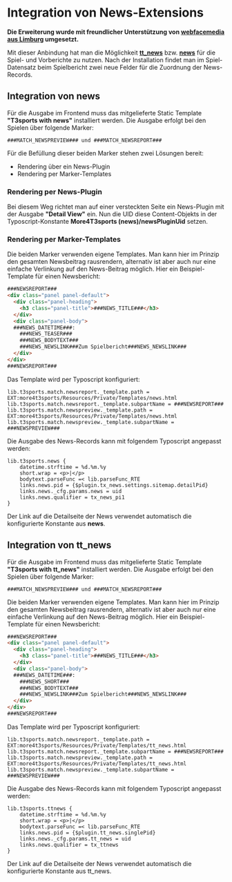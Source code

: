 # Integration von News-Extensions
**Die Erweiterung wurde mit freundlicher Unterstützung von [webfacemedia aus Limburg](https://www.webfacemedia.de/) umgesetzt.**

Mit dieser Anbindung hat man die Möglichkeit **[tt_news](https://extensions.typo3.org/extension/tt_news/)** bzw. **[news](https://extensions.typo3.org/extension/news/)** für die Spiel- und Vorberichte zu nutzen. Nach der Installation findet man im Spiel-Datensatz beim Spielbericht zwei neue Felder für die Zuordnung der News-Records.

## Integration von news

Für die Ausgabe im Frontend muss das mitgelieferte Static Template **"T3sports with news"** installiert werden. Die Ausgabe erfolgt bei den Spielen über folgende Marker:

    ###MATCH_NEWSPREVIEW### und ###MATCH_NEWSREPORT###

Für die Befüllung dieser beiden Marker stehen zwei Lösungen bereit:

* Rendering über ein News-Plugin
* Rendering per Marker-Templates

###  Rendering per News-Plugin
Bei diesem Weg richtet man auf einer versteckten Seite ein News-Plugin mit der Ausgabe **"Detail View"** ein. Nun die UID diese Content-Objekts in der Typoscript-Konstante **More4T3sports (news)/newsPluginUid** setzen.

###  Rendering per Marker-Templates
Die beiden Marker verwenden eigene Templates. Man kann hier im Prinzip den gesamten Newsbeitrag rausrendern, alternativ ist aber auch nur eine einfache Verlinkung auf den News-Beitrag möglich. Hier ein Beispiel-Template für einen Newsbericht:
```html
###NEWSREPORT###
<div class="panel panel-default">
  <div class="panel-heading">
    <h3 class="panel-title">###NEWS_TITLE###</h3>
  </div>
  <div class="panel-body">
  ###NEWS_DATETIME###:
	###NEWS_TEASER###
	###NEWS_BODYTEXT###
	###NEWS_NEWSLINK###Zum Spielbericht###NEWS_NEWSLINK###
  </div>
</div>
###NEWSREPORT###
```
Das Template wird per Typoscript konfiguriert:

    lib.t3sports.match.newsreport._template.path = EXT:more4t3sports/Resources/Private/Templates/news.html
    lib.t3sports.match.newsreport._template.subpartName = ###NEWSREPORT###
    lib.t3sports.match.newspreview._template.path = EXT:more4t3sports/Resources/Private/Templates/news.html
    lib.t3sports.match.newspreview._template.subpartName = ###NEWSPREVIEW###

Die Ausgabe des News-Records kann mit folgendem Typoscript angepasst werden:
```
lib.t3sports.news {
	datetime.strftime = %d.%m.%y
	short.wrap = <p>|</p>
	bodytext.parseFunc =< lib.parseFunc_RTE
	links.news.pid = {$plugin.tx_news.settings.sitemap.detailPid}
	links.news._cfg.params.news = uid
	links.news.qualifier = tx_news_pi1
}
```
Der Link auf die Detailseite der News verwendet automatisch die konfigurierte Konstante aus **news**.


## Integration von tt_news

Für die Ausgabe im Frontend muss das mitgelieferte Static Template **"T3sports with tt_news"** installiert werden. Die Ausgabe erfolgt bei den Spielen über folgende Marker:

    ###MATCH_NEWSPREVIEW### und ###MATCH_NEWSREPORT###

Die beiden Marker verwenden eigene Templates. Man kann hier im Prinzip den gesamten Newsbeitrag rausrendern, alternativ ist aber auch nur eine einfache Verlinkung auf den News-Beitrag möglich. Hier ein Beispiel-Template für einen Newsbericht:
```html
###NEWSREPORT###
<div class="panel panel-default">
  <div class="panel-heading">
    <h3 class="panel-title">###NEWS_TITLE###</h3>
  </div>
  <div class="panel-body">
  ###NEWS_DATETIME###:
	###NEWS_SHORT###
	###NEWS_BODYTEXT###
	###NEWS_NEWSLINK###Zum Spielbericht###NEWS_NEWSLINK###
  </div>
</div>
###NEWSREPORT###
```
Das Template wird per Typoscript konfiguriert:

    lib.t3sports.match.newsreport._template.path = EXT:more4t3sports/Resources/Private/Templates/tt_news.html
    lib.t3sports.match.newsreport._template.subpartName = ###NEWSREPORT###
    lib.t3sports.match.newspreview._template.path = EXT:more4t3sports/Resources/Private/Templates/tt_news.html
    lib.t3sports.match.newspreview._template.subpartName = ###NEWSPREVIEW###

Die Ausgabe des News-Records kann mit folgendem Typoscript angepasst werden:
```
lib.t3sports.ttnews {
	datetime.strftime = %d.%m.%y
	short.wrap = <p>|</p>
	bodytext.parseFunc =< lib.parseFunc_RTE
	links.news.pid = {$plugin.tt_news.singlePid}
	links.news._cfg.params.tt_news = uid
	links.news.qualifier = tx_ttnews
}
```
Der Link auf die Detailseite der News verwendet automatisch die konfigurierte Konstante aus tt_news.
